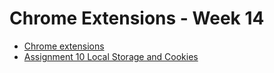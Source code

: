 # Chrome Extensions - Week 14

- [Chrome extensions](01_chrome_extensions.md)
- [Assignment 10 Local Storage and Cookies](assignment_10_prompt_local_storage_and_cookies_prompt.md)
